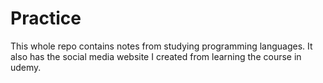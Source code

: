# Practice
This whole repo contains notes from studying programming languages. It also has the social media website I created from learning the course in udemy.

